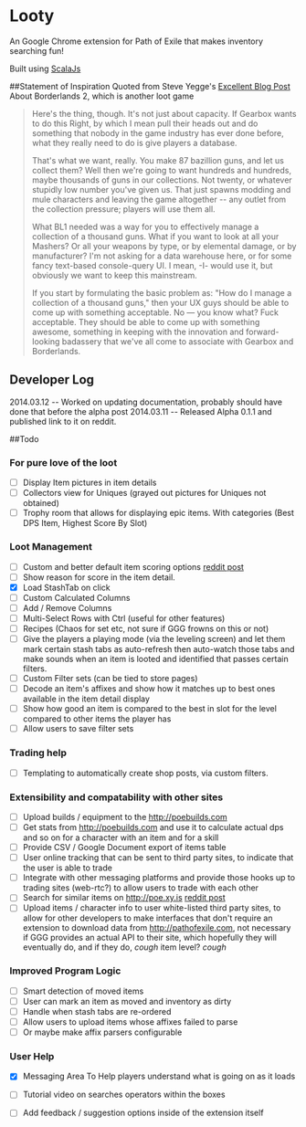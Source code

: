 Looty
=====
An Google Chrome extension for Path of Exile that makes inventory searching fun!

Built using [ScalaJs](http://www.scala-js.org/)

##Statement of Inspiration
Quoted from Steve Yegge's [Excellent Blog Post](http://steve-yegge.blogspot.com/2012/10/the-borderlands-2-gun-discarders-club.html) About Borderlands 2, which is another loot game
>Here's the thing, though. It's not just about capacity. If Gearbox wants to do this Right, by which I mean pull their heads out and do something that nobody in the game industry has ever done before, what they really need to do is give players a database.
>
>That's what we want, really. You make 87 bazillion guns, and let us collect them? Well then we're going to want hundreds and hundreds, maybe thousands of guns in our collections. Not twenty, or whatever stupidly low number you've given us. That just spawns modding and mule characters and leaving the game altogether -- any outlet from the collection pressure; players will use them all.
>
>What BL1 needed was a way for you to effectively manage a collection of a thousand guns. What if you want to look at all your Mashers? Or all your weapons by type, or by elemental damage, or by manufacturer? I'm not asking for a data warehouse here, or for some fancy text-based console-query UI. I mean, -I- would use it, but obviously we want to keep this mainstream.
>
>If you start by formulating the basic problem as: "How do I manage a collection of a thousand guns," then your UX guys should be able to come up with something acceptable. No — you know what? Fuck acceptable. They should be able to come up with something awesome, something in keeping with the innovation and forward-looking badassery that we've all come to associate with Gearbox and Borderlands.


## Developer Log
2014.03.12 -- Worked on updating documentation, probably should have done that before the alpha post
2014.03.11 -- Released Alpha 0.1.1 and published link to it on reddit.

##Todo

### For pure love of the loot
- [ ] Display Item pictures in item details
- [ ] Collectors view for Uniques (grayed out pictures for Uniques not obtained)
- [ ] Trophy room that allows for displaying epic items. With categories (Best DPS Item, Highest Score By Slot)

### Loot Management
- [ ] Custom and better default item scoring options [reddit post](http://www.reddit.com/r/pathofexile/comments/1q5rdi/its_worth_keeping_if/)
- [ ] Show reason for score in the item detail.
- [x] Load StashTab on click
- [ ] Custom Calculated Columns
- [ ] Add / Remove Columns
- [ ] Multi-Select Rows with Ctrl (useful for other features)
- [ ] Recipes (Chaos for set etc, not sure if GGG frowns on this or not)
- [ ] Give the players a playing mode (via the leveling screen) and let them mark certain stash tabs as auto-refresh then auto-watch those tabs and make sounds when an item is looted and identified that passes certain filters.
- [ ] Custom Filter sets (can be tied to store pages)
- [ ] Decode an item's affixes and show how it matches up to best ones available in the item detail display
- [ ] Show how good an item is compared to the best in slot for the level compared to other items the player has
- [ ] Allow users to save filter sets

### Trading help
- [ ] Templating to automatically create shop posts, via custom filters.

### Extensibility and compatability with other sites
- [ ] Upload builds / equipment to the http://poebuilds.com
- [ ] Get stats from http://poebuilds.com and use it to calculate actual dps and so on for a character with an item and for a skill
- [ ] Provide CSV / Google Document export of items table
- [ ] User online tracking that can be sent to third party sites, to indicate that the user is able to trade
- [ ] Integrate with other messaging platforms and provide those hooks up to trading sites (web-rtc?) to allow users to trade with each other
- [ ] Search for similar items on http://poe.xy.is [reddit post](http://www.reddit.com/r/pathofexile/comments/1vodwm/faster_trading_with_poexyz/ceu9n5m)
- [ ] Upload items / character info to user white-listed third party sites, to allow for other developers to make interfaces that don't require an extension to download data from http://pathofexile.com, not necessary if GGG provides an actual API to their site, which hopefully they will eventually do, and if they do, *cough* item level? *cough*

### Improved Program Logic
- [ ] Smart detection of moved items
- [ ] User can mark an item as moved and inventory as dirty
- [ ] Handle when stash tabs are re-ordered
- [ ] Allow users to upload items whose affixes failed to parse
- [ ] Or maybe make affix parsers configurable

### User Help
- [x] Messaging Area To Help players understand what is going on as it loads
- [ ] Tutorial video on searches operators within the boxes
- [ ] Add feedback / suggestion options inside of the extension itself

